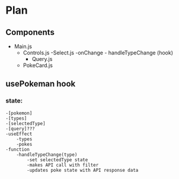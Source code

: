 # Plan

## Components

- Main.js
  - Controls.js
    -Select.js
    -onChange - handleTypeChange (hook)
    - Query.js
  - PokeCard.js

## usePokeman hook

### state:

    -[pokemon]
    -[types]
    -[selectedType]
    -[query]???
    -useEffect
        -types
        -pokes
    -function
        -handleTypeChange(type)
            -set selectedType state
            -makes API call with filter
            -updates poke state with API response data
